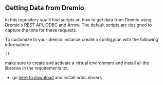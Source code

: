 ## Getting Data from Dremio

In this repository you'll find scripts on how to get data from Dremio using Dremio's REST API, ODBC and Arrow. The default scripts are designed to capture the time for these requests.

To customize to your dremio instance create a config.json with the following information:

```json
{}
```

make sure to create and activate a virtual environment and install all the libraries in the requirements.txt.

- go [here to download](https://docs.dremio.com/cloud/client-applications/dremio-drivers/) and install odbc drivers 